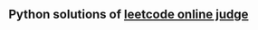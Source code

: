 Python solutions of [leetcode online judge](http://oj.leetcode.com/problems/)
--------------------------------------------

